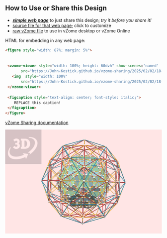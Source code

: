 
## How to Use or Share this Design

 - [***simple web page***](<https://John-Kostick.github.io/vzome-sharing/2025/02/02/18-00-17-10--axis-90-pc--600-cell-coincidence/>) to just share this design; *try it before you share it!*
 - [source file for that web page](<https://github.com/John-Kostick/vzome-sharing/edit/main/2025/02/02/18-00-17-10--axis-90-pc--600-cell-coincidence/index.md>); click to customize
 - [raw vZome file](<https://raw.githubusercontent.com/John-Kostick/vzome-sharing/main/2025/02/02/18-00-17-10--axis-90-pc--600-cell-coincidence/10--axis-90-pc--600-cell-coincidence.vZome>) to use in vZome desktop or vZome Online
 
 HTML for embedding in any web page:
 ```html
<figure style="width: 87%; margin: 5%">
  
  
  <vzome-viewer style="width: 100%; height: 60dvh" show-scenes='named'
        src="https://John-Kostick.github.io/vzome-sharing/2025/02/02/18-00-17-10--axis-90-pc--600-cell-coincidence/10--axis-90-pc--600-cell-coincidence.vZome" >
    <img  style="width: 100%"
        src="https://John-Kostick.github.io/vzome-sharing/2025/02/02/18-00-17-10--axis-90-pc--600-cell-coincidence/10--axis-90-pc--600-cell-coincidence.png" >
  </vzome-viewer>

  <figcaption style="text-align: center; font-style: italic;">
     REPLACE this caption!
  </figcaption>
</figure>

 ```

[vZome Sharing documentation](https://vzome.github.io/vzome/sharing.html#how-it-works)

![Image](<10--axis-90-pc--600-cell-coincidence.png>)


